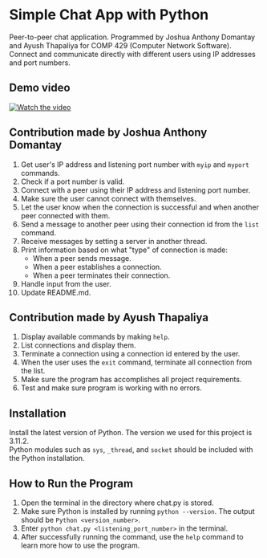 # Simple Chat App with Python
Peer-to-peer chat application. Programmed by Joshua Anthony Domantay and Ayush Thapaliya for COMP 429 (Computer Network Software).<br>
Connect and communicate directly with different users using IP addresses and port numbers.<br>
## Demo video
[![Watch the video](https://img.youtube.com/vi/JhMo_5ihL9I/maxresdefault.jpg)](https://youtu.be/JhMo_5ihL9I)

## Contribution made by Joshua Anthony Domantay
1. Get user's IP address and listening port number with `myip` and `myport` commands.
2. Check if a port number is valid.
3. Connect with a peer using their IP address and listening port number.
4. Make sure the user cannot connect with themselves.
5. Let the user know when the connection is successful and when another peer connected with them.
6. Send a message to another peer using their connection id from the `list` command.
7. Receive messages by setting a server in another thread.
8. Print information based on what "type" of connection is made:
    - When a peer sends message.
    - When a peer establishes a connection.
    - When a peer terminates their connection.
9. Handle input from the user.
10. Update README.md.

## Contribution made by Ayush Thapaliya
1. Display available commands by making `help`.
2. List connections and display them.
3. Terminate a connection using a connection id entered by the user.
4. When the user uses the `exit` command, terminate all connection from the list.
5. Make sure the program has accomplishes all project requirements.
6. Test and make sure program is working with no errors.

## Installation
Install the latest version of Python. The version we used for this project is 3.11.2. <br>
Python modules such as `sys`, `_thread`, and `socket` should be included with the Python installation.

## How to Run the Program
1. Open the terminal in the directory where chat.py is stored.
2. Make sure Python is installed by running `python --version`. The output should be `Python <version_number>`.
3. Enter `python chat.py <listening_port_number>` in the terminal.
4. After successfully running the command, use the `help` command to learn more how to use the program.
